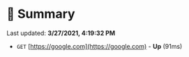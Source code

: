 # 📖 Summary
Last updated: **3/27/2021, 4:19:32 PM**

- `GET` [https://google.com](https://google.com) - **Up** (91ms)

